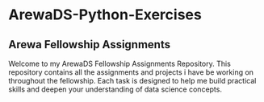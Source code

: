 # ArewaDS-Python-Exercises
## Arewa Fellowship Assignments
Welcome to my ArewaDS Fellowship Assignments Repository. This repository contains all the assignments and projects i have be working on throughout the fellowship. Each task is designed to help me build practical skills and deepen your understanding of data science concepts.